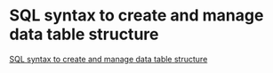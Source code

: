 # SQL syntax to create and manage data table structure
[SQL syntax to create and manage data table structure](https://aiwithcloud.com/2022/09/16/sql_syntax_to_create_and_manage_data_table_structure/)
